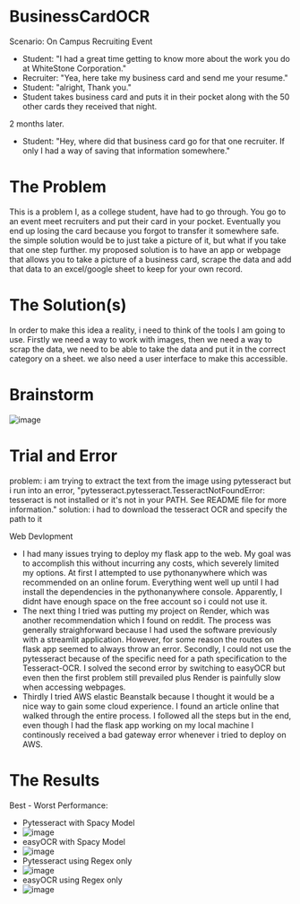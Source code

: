 # BusinessCardOCR
Scenario:
On Campus Recruiting Event
-  Student: "I had a great time getting to know more about the work you do at WhiteStone Corporation."
-  Recruiter: "Yea, here take my business card and send me your resume."
-  Student: "alright, Thank you."
-  Student takes business card and puts it in their pocket along with the 50 other cards they received that night.

2 months later.
- Student: "Hey, where did that business card go for that one recruiter. If only I had a way of saving that information somewhere."
# The Problem
  This is a problem I, as a college student, have had to go through. You go to an event meet recruiters and put their card in your pocket. Eventually you end up losing the card because you forgot to transfer it somewhere safe. the simple solution would be to just take a picture of it, but what if you take that one step further. my proposed solution is to have an app or webpage that allows you to take a picture of a business card, scrape the data and add that data to an excel/google sheet to keep for your own record.
# The Solution(s)
In order to make this idea a reality, i need to think of the tools I am going to use. Firstly we need a way to work with images, then we need a way to scrap the data, we need to be able to take the data and put it in the correct category on a sheet. we also need a user interface to make this accessible.
# Brainstorm
![image](https://github.com/PeterGQ/BusinessCardOCR/assets/93812183/584d02d4-c1c2-428a-b6ff-36011979669c)


# Trial and Error

problem: i am trying to extract the text from the image using pytesseract but i run into an error, "pytesseract.pytesseract.TesseractNotFoundError: tesseract is not installed or it's not in your PATH. See README file for more information."
solution: i had to download the tesseract OCR and specify the path to it

Web Devlopment
- I had many issues trying to deploy my flask app to the web. My goal was to accomplish this without incurring any costs, which severely limited my options.
At first I attempted to use pythonanywhere which was recommended on an online forum. Everything went well up until I had install the dependencies in the pythonanywhere console. Apparently, I didnt have enough space on the free account so i could not use it. 
- The next thing I tried was putting my project on Render, which was another recommendation which I found on reddit. The process was generally straighforward because I had used the software previously with a streamlit application. However, for some reason the routes on flask app seemed to always throw an error. Secondly, I could not use the pytesseract because of the specific need for a path specification to the Tesseract-OCR. I solved the second error by switching to easyOCR but even then the first problem still prevailed plus Render is painfully slow when accessing webpages.
- Thirdly I tried AWS elastic Beanstalk because I thought it would be a nice way to gain some cloud experience. I found an article online that walked through the entire process. I followed all the steps but in the end, even though I had the flask app working on my local machine I continously received a bad gateway error whenever i tried to deploy on AWS.

# The Results
Best - Worst Performance:
- Pytesseract with Spacy Model
- ![image](https://github.com/PeterGQ/BusinessCardOCR/assets/93812183/9e3398f6-8db4-48d2-a1e9-b2d431eb7d30)
- easyOCR with Spacy Model
- ![image](https://github.com/PeterGQ/BusinessCardOCR/assets/93812183/ccc6b916-9f69-4e36-b50d-e78f736ef894)
- Pytesseract using Regex only
- ![image](https://github.com/PeterGQ/BusinessCardOCR/assets/93812183/8a92e860-e904-4330-bed0-9d73f5f247b3)
- easyOCR using Regex only
- ![image](https://github.com/PeterGQ/BusinessCardOCR/assets/93812183/93a9c1fd-bf51-491d-8c1c-e1d0f236f188)


